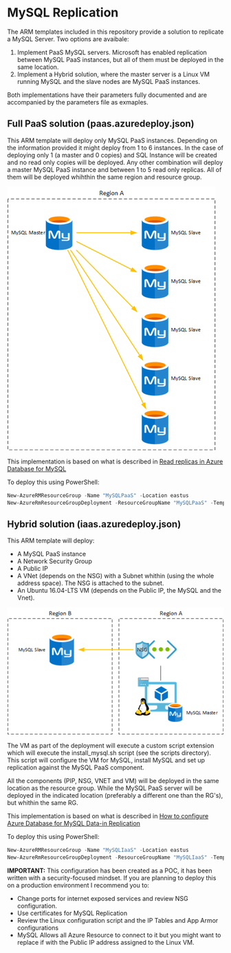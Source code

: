 # MySQL Replication

The ARM templates included in this repository provide a solution to replicate a MySQL Server. Two options are avaibale:

1. Implement PaaS MySQL servers. Microsoft has enabled replication between MySQL PaaS instances, but all of them must be deployed in the same location.
2. Implement a Hybrid solution, where the master server is a Linux VM running MySQL and the slave nodes are MySQL PaaS instances.

Both implementations have their parameters fully documented and are accompanied by the parameters file as exmaples.

## Full PaaS solution (paas.azuredeploy.json)

This ARM template will deploy only MySQL PaaS instances. Depending on the information provided it might deploy from 1 to 6 instances. In the case of deploying only 1 (a master and 0 copies) and SQL Instance will be created and no read only copies will be deployed. Any other combination will deploy a master MySQL PaaS instance and between 1 to 5 read only replicas. All of them will be deployed whihthin the same region and resource group.

![image](/docs/img01.png)

This implementation is based on what is described in [Read replicas in Azure Database for MySQL](https://docs.microsoft.com/en-us/azure/mysql/concepts-read-replicas)

To deploy this using PowerShell:
```powershell
New-AzureRMResourceGroup -Name "MySQLPaaS" -Location eastus
New-AzureRmResourceGroupDeployment -ResourceGroupName "MySQLPaaS" -TemplateParameterFile .\paas.azuredeploy.parameters.json -TemplateFile .\paas.azuredeploy.json
```

## Hybrid solution (iaas.azuredeploy.json)

This ARM template will deploy:
- A MySQL PaaS instance
- A Network Security Group
- A Public IP
- A VNet (depends on the NSG) with a Subnet whithin (using the whole address space). The NSG is attached to the subnet.
- An Ubuntu 16.04-LTS VM (depends on the Public IP, the MySQL and the Vnet).

![image](/docs/img02.png)

The VM as part of the deployment will execute a custom script extension which will execute the install_mysql.sh script (see the scripts directory). This script will configure the VM for MySQL, install MySQL and set up replication against the MySQL PaaS component. 

All the components (PIP, NSG, VNET and VM) will be deployed in the same location as the resource group. While the MySQL PaaS server will be deployed in the indicated location (preferably a different one than the RG's), but whithin the same RG.

This implementation is based on what is described in [How to configure Azure Database for MySQL Data-in Replication](https://docs.microsoft.com/en-us/azure/mysql/howto-data-in-replication)

To deploy this using PowerShell:
```powershell
New-AzureRMResourceGroup -Name "MySQLIaaS" -Location eastus
New-AzureRmResourceGroupDeployment -ResourceGroupName "MySQLIaaS" -TemplateParameterFile .\iaas.azuredeploy.parameters.json -TemplateFile .\iaas.azuredeploy.json
```

**IMPORTANT:** This configuration has been created as a POC, it has been written with a security-focused mindset. If you are planning to deploy this on a production environment I recommend you to:
- Change ports for internet exposed services and review NSG configuration.
- Use certificates for MySQL Replication
- Review the Linux configuration script and the IP Tables and App Armor configurations
- MySQL Allows all Azure Resource to connect to it but you might want to replace if with the Public IP address assigned to the Linux VM.